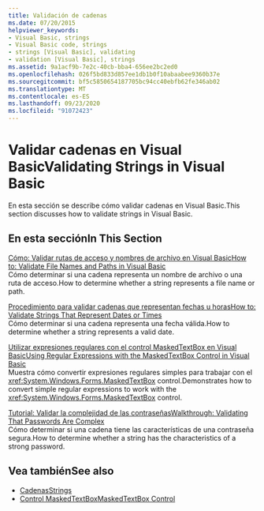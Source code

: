 ```yaml
---
title: Validación de cadenas
ms.date: 07/20/2015
helpviewer_keywords:
- Visual Basic, strings
- Visual Basic code, strings
- strings [Visual Basic], validating
- validation [Visual Basic], strings
ms.assetid: 9a1acf9b-7e2c-40cb-bba4-656ee2bc2ed0
ms.openlocfilehash: 026f5bd833d857ee1db1b0f10abaabee9360b37e
ms.sourcegitcommit: bf5c5850654187705bc94cc40ebfb62fe346ab02
ms.translationtype: MT
ms.contentlocale: es-ES
ms.lasthandoff: 09/23/2020
ms.locfileid: "91072423"
---
```

# <a name="validating-strings-in-visual-basic"></a><span data-ttu-id="3c248-102">Validar cadenas en Visual Basic</span><span class="sxs-lookup"><span data-stu-id="3c248-102">Validating Strings in Visual Basic</span></span>

<span data-ttu-id="3c248-103">En esta sección se describe cómo validar cadenas en Visual Basic.</span><span class="sxs-lookup"><span data-stu-id="3c248-103">This section discusses how to validate strings in Visual Basic.</span></span>  
  
## <a name="in-this-section"></a><span data-ttu-id="3c248-104">En esta sección</span><span class="sxs-lookup"><span data-stu-id="3c248-104">In This Section</span></span>  

 [<span data-ttu-id="3c248-105">Cómo: Validar rutas de acceso y nombres de archivo en Visual Basic</span><span class="sxs-lookup"><span data-stu-id="3c248-105">How to: Validate File Names and Paths in Visual Basic</span></span>](how-to-validate-file-names-and-paths.md)  
 <span data-ttu-id="3c248-106">Cómo determinar si una cadena representa un nombre de archivo o una ruta de acceso.</span><span class="sxs-lookup"><span data-stu-id="3c248-106">How to determine whether a string represents a file name or path.</span></span>  
  
 [<span data-ttu-id="3c248-107">Procedimiento para validar cadenas que representan fechas u horas</span><span class="sxs-lookup"><span data-stu-id="3c248-107">How to: Validate Strings That Represent Dates or Times</span></span>](how-to-validate-strings-that-represent-dates-or-times.md)  
 <span data-ttu-id="3c248-108">Cómo determinar si una cadena representa una fecha válida.</span><span class="sxs-lookup"><span data-stu-id="3c248-108">How to determine whether a string represents a valid date.</span></span>  
  
 [<span data-ttu-id="3c248-109">Utilizar expresiones regulares con el control MaskedTextBox en Visual Basic</span><span class="sxs-lookup"><span data-stu-id="3c248-109">Using Regular Expressions with the MaskedTextBox Control in Visual Basic</span></span>](using-regular-expressions-with-the-maskedtextbox-control.md)  
 <span data-ttu-id="3c248-110">Muestra cómo convertir expresiones regulares simples para trabajar con el <xref:System.Windows.Forms.MaskedTextBox> control.</span><span class="sxs-lookup"><span data-stu-id="3c248-110">Demonstrates how to convert simple regular expressions to work with the <xref:System.Windows.Forms.MaskedTextBox> control.</span></span>  
  
 [<span data-ttu-id="3c248-111">Tutorial: Validar la complejidad de las contraseñas</span><span class="sxs-lookup"><span data-stu-id="3c248-111">Walkthrough: Validating That Passwords Are Complex</span></span>](walkthrough-validating-that-passwords-are-complex.md)  
 <span data-ttu-id="3c248-112">Cómo determinar si una cadena tiene las características de una contraseña segura.</span><span class="sxs-lookup"><span data-stu-id="3c248-112">How to determine whether a string has the characteristics of a strong password.</span></span>  
  
## <a name="see-also"></a><span data-ttu-id="3c248-113">Vea también</span><span class="sxs-lookup"><span data-stu-id="3c248-113">See also</span></span>

- [<span data-ttu-id="3c248-114">Cadenas</span><span class="sxs-lookup"><span data-stu-id="3c248-114">Strings</span></span>](index.md)
- [<span data-ttu-id="3c248-115">Control MaskedTextBox</span><span class="sxs-lookup"><span data-stu-id="3c248-115">MaskedTextBox Control</span></span>](/dotnet/desktop/winforms/controls/maskedtextbox-control-windows-forms)
